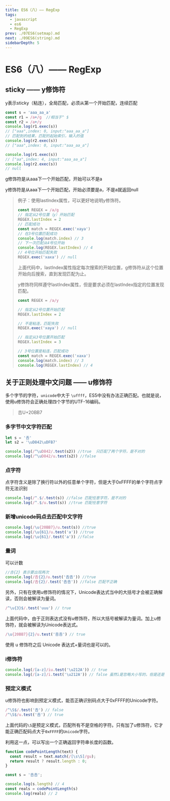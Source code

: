 ```yaml
---
title: ES6（八）—— RegExp
tags: 
  - javascript
  - es6
  - RegExp
prev: ./07ES6(setmap).md
next: ./09ES6(string).md
sidebarDepth: 5
---
```

# ES6（八）—— RegExp

## sticky —— y修饰符
y表示sticky（粘连），全局匹配，必须从第一个开始匹配，连续匹配
```js
const s = 'aaa_aa_a'
const r1 = /a+/g  //相当于^ $
const r2 = /a+/y
console.log(r1.exec(s))
// ["aaa",index: 0, input:"aaa_aa_a"]
// 匹配到的结果，匹配的起始索引，输入的值
console.log(r2.exec(s))
// ["aaa",index: 0, input:"aaa_aa_a"]

console.log(r1.exec(s))
// ["aa",index: 4, input:"aaa_aa_a"]
console.log(r2.exec(s))
// null
```
g修饰符是从aaa下一个开始匹配，开始可以不是a

y修饰符是从aaa下一个开始匹配，开始必须要是a，不是a就返回null


>例子：使用lastIndex属性，可以更好地说明y修饰符。
>```js
>const REGEX = /a/g
>// 指定从2号位置（y）开始匹配
>REGEX.lastIndex = 2
>// 匹配成功
>const match = REGEX.exec('xaya')
>// 在3号位置匹配成功
>console.log(match.index) // 3
>// 下一次匹配从4号位开始
>console.log(REGEX.lastIndex) // 4
>// 4号位开始匹配失败
>REGEX.exec('xaxa') // null
>```
>上面代码中，lastIndex属性指定每次搜索的开始位置，g修饰符从这个位置开始向后搜索，直到发现匹配为止。
>
>y修饰符同样遵守lastIndex属性，但是要求必须在lastIndex指定的位置发现匹配。
>```js
>const REGEX = /a/y
>
>// 指定从2号位置开始匹配
>REGEX.lastIndex = 2
>
>// 不是粘连，匹配失败
>REGEX.exec('xaya') // null
>
>// 指定从3号位置开始匹配
>REGEX.lastIndex = 3
>
>// 3号位置是粘连，匹配成功
>const match = REGEX.exec('xaxa')
>console.log(match.index) // 3
>console.log(REGEX.lastIndex) // 4
>```

## 关于正则处理中文问题 —— u修饰符
多个字节的字符，`unicode`中大于 `\uffff`，ES5中没有办法正确匹配。也就是说，使用u修饰符会正确处理四个字节的UTF-16编码。
> 𠮷U+20BB7
### 多字节中文字符匹配

```js
let s = '𠮷'
let s2 = '\uD842\uDFB7'

console.log(/^\uD842/.test(s2)) //true  只匹配了两个字符，是不对的
console.log(/^\uD842/u.test(s2)) //false
```

### 点字符
点字符含义是除了换行符以外的任意单个字符，但是大于0xFFFF的单个字符点字符无法识别
```js
console.log(/^.$/.test(s)) //false 匹配任意字符，是不对的
console.log(/^.$/u.test(s)) //true 匹配任意字符
```

### 新增unicode码点去匹配中文字符
```js
console.log(/\u{20BB7}/u.test(s)) //true
console.log(/\u{61}/u.test('a')) //true
console.log(/\u{61}/.test('a')) //false
```
### 量词
可以计数
```js
//𠮷{2} 表示要出现两次
console.log(/𠮷{2}/u.test('𠮷𠮷')) //true
console.log(/𠮷{2}/.test('𠮷𠮷')) //false 匹配不正确
```
另外，只有在使用u修饰符的情况下，Unicode表达式当中的大括号才会被正确解读，否则会被解读为量词。

```js
/^\u{3}$/.test('uuu') // true
```

上面代码中，由于正则表达式没有u修饰符，所以大括号被解读为量词。加上u修饰符，就会被解读为Unicode表达式。

```js
/\u{20BB7}{2}/u.test('𠮷𠮷') // true
```

使用 u 修饰符之后 Unicode 表达式+量词也是可以的。

### i修饰符
```js
console.log(/[a-z]/iu.test('\u212A')) // true
console.log(/[a-z]/i.test('\u212A')) // false 虽然i是忽略大小写的，但是还是匹配不正确
```

### 预定义模式
u修饰符也影响到预定义模式，能否正确识别码点大于0xFFFF的Unicode字符。

```js
/^\S$/.test('𠮷') // false
/^\S$/u.test('𠮷') // true
```

上面代码的`\S`是预定义模式，匹配所有不是空格的字符。只有加了u修饰符，它才能正确匹配码点大于`0xFFFF`的`Unicode`字符。

利用这一点，可以写出一个正确返回字符串长度的函数。

```js
function codePointLength(text) {
  const result = text.match(/[\s\S]/gu);
  return result ? result.length : 0;
}

const s = '𠮷𠮷';

console.log(s.length) // 4
const reals = codePointLength(s)
console.log(reals) // 2
```

<Vssue :options="{ locale: 'zh' }"/>